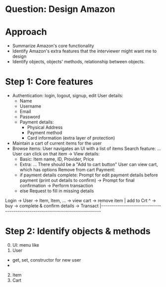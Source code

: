# Question: Design Amazon

# Approach
- Summarize Amazon's core functionality
- Identify Amazon's extra features that the interviewer might want me to design
- Identify objects, objects' methods, relationship between objects. 

# Step 1: Core features
- Authentication: login, logout, signup, edit
  User details: 
    + Name
    + Username
    + Email 
    + Password
    + Payment details:
      - Physical Address
      - Payment method 
      - Card information (extra layer of protection)
- Maintain a cart of current items for the user
- Browse items: 
  User navigates an UI with a list of items
  Search feature: ...
  User can click on that item -> View details:
    + Basic: Item name, ID, Provider, Price
    + Extra: ...
    There should be a "Add to cart button" 
  User can view cart, which has options
  Remove from cart
  Payment:
    + if payment details complete:
        Prompt for edit payment details before payment (print out details to confirm)
        -> Prompt for final confirmation
        -> Perform transaction
    + else
        Request to fill in missing details


Login -> User -> Item, Item, ... -> view cart -> remove item
          |  add to Crt ^                     -> buy -> complete & confirm details -> Transact
          |------------------------------------------------------------------------------

# Step 2: Identify objects & methods
0. UI: menu like 
1. User
- get, set, constructor for new user
- 
2. Item
3. Cart